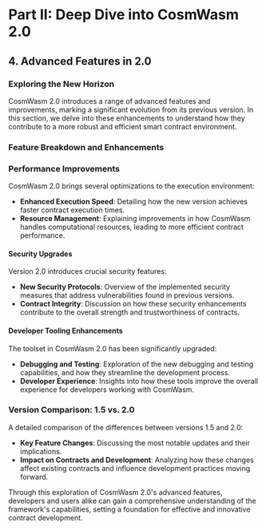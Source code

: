 # Part II: Deep Dive into CosmWasm 2.0

## 4. Advanced Features in 2.0

### Exploring the New Horizon

CosmWasm 2.0 introduces a range of advanced features and improvements, marking a significant evolution from its previous version. In this section, we delve into these enhancements to understand how they contribute to a more robust and efficient smart contract environment.

### Feature Breakdown and Enhancements

### Performance Improvements

CosmWasm 2.0 brings several optimizations to the execution environment:

- **Enhanced Execution Speed**: Detailing how the new version achieves faster contract execution times.
- **Resource Management**: Explaining improvements in how CosmWasm handles computational resources, leading to more efficient contract performance.

#### Security Upgrades

Version 2.0 introduces crucial security features:

- **New Security Protocols**: Overview of the implemented security measures that address vulnerabilities found in previous versions.
- **Contract Integrity**: Discussion on how these security enhancements contribute to the overall strength and trustworthiness of contracts.

#### Developer Tooling Enhancements

The toolset in CosmWasm 2.0 has been significantly upgraded:

- **Debugging and Testing**: Exploration of the new debugging and testing capabilities, and how they streamline the development process.
- **Developer Experience**: Insights into how these tools improve the overall experience for developers working with CosmWasm.

### Version Comparison: 1.5 vs. 2.0

A detailed comparison of the differences between versions 1.5 and 2.0:

- **Key Feature Changes**: Discussing the most notable updates and their implications.
- **Impact on Contracts and Development**: Analyzing how these changes affect existing contracts and influence development practices moving forward.

Through this exploration of CosmWasm 2.0's advanced features, developers and users alike can gain a comprehensive understanding of the framework's capabilities, setting a foundation for effective and innovative contract development.

